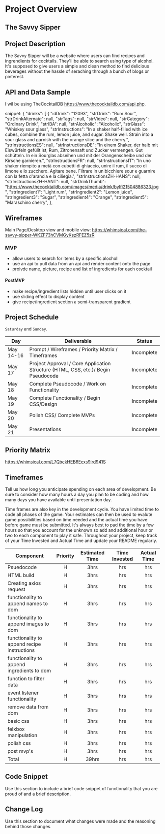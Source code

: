 
# Project Overview

## The Savvy Sipper



## Project Description
The Savvy Sipper will be a website where users can find recipes and ingrendients for cocktails. They'll be able to search using type of alcohol. It's supposed to give users a simple and clean method to find delicious beverages without the hassle of seraching through a bunch of blogs or pinterest.

## API and Data Sample
I wil be using TheCocktailDB https://www.thecocktaildb.com/api.php.

snippet:
{
    "drinks": [
        {
            "idDrink": "12093",
            "strDrink": "Rum Sour",
            "strDrinkAlternate": null,
            "strTags": null,
            "strVideo": null,
            "strCategory": "Ordinary Drink",
            "strIBA": null,
            "strAlcoholic": "Alcoholic",
            "strGlass": "Whiskey sour glass",
            "strInstructions": "In a shaker half-filled with ice cubes, combine the rum, lemon juice, and sugar. Shake well. Strain into a sour glass and garnish with the orange slice and the cherry.",
            "strInstructionsES": null,
            "strInstructionsDE": "In einem Shaker, der halb mit Eiswürfeln gefüllt ist, Rum, Zitronensaft und Zucker vermengen. Gut schütteln. In ein Sourglas abseihen und mit der Orangenscheibe und der Kirsche garnieren.",
            "strInstructionsFR": null,
            "strInstructionsIT": "In uno shaker riempito a metà con cubetti di ghiaccio, unire il rum, il succo di limone e lo zucchero. Agitare bene. Filtrare in un bicchiere sour e guarnire con la fetta d'arancia e la ciliegia.",
            "strInstructionsZH-HANS": null,
            "strInstructionsZH-HANT": null,
            "strDrinkThumb": "https://www.thecocktaildb.com/images/media/drink/bylfi21504886323.jpg",
            "strIngredient1": "Light rum",
            "strIngredient2": "Lemon juice",
            "strIngredient3": "Sugar",
            "strIngredient4": "Orange",
            "strIngredient5": "Maraschino cherry",
        },

## Wireframes
Main Page/Desktop view and mobile view:
https://whimsical.com/the-savvy-sipper-WKZF73hCVMGyKszRFEZ5zR


### MVP

- allow users to search for items by a specific alochol
- use an api to pull data from an api and render content onto the page
- proivde name, picture, recipe and list of ingredients for each cocktail

#### PostMVP  

- make recipe/ingredient lists hidden until user clicks on it
- use sliding effect to display content
- give recipe/ingredient section a semi-transparent gradient

## Project Schedule

`Saturday` and `Sunday`.

|  Day | Deliverable | Status
|---|---| ---|
|May 14-16| Prompt / Wireframes / Priority Matrix / Timeframes | Incomplete
|May 17| Project Approval / Core Application Structure (HTML, CSS, etc.)/ Begin Pseudocode | Incomplete
|May 18| Complete Pseudocode / Work on Functionality | Incomplete
|May 19| Complete Functionality / Begin CSS/Design  | Incomplete
|May 20| Polish CSS/ Complete MVPs | Incomplete
|May 21| Presentations | Incomplete

## Priority Matrix

https://whimsical.com/L7QbckHEB6Eexs9ird941S

## Timeframes

Tell us how long you anticipate spending on each area of development. Be sure to consider how many hours a day you plan to be coding and how many days you have available until presentation day.

Time frames are also key in the development cycle.  You have limited time to code all phases of the game.  Your estimates can then be used to evalute game possibilities based on time needed and the actual time you have before game must be submitted. It's always best to pad the time by a few hours so that you account for the unknown so add and additional hour or two to each component to play it safe. Throughout your project, keep track of your Time Invested and Actual Time and update your README regularly.

| Component | Priority | Estimated Time | Time Invested | Actual Time |
| --- | :---: |  :---: | :---: | :---: |
| Psuedocode | H | 3hrs| hrs | hrs |
| HTML build | H | 3hrs| hrs | hrs |
| Creating axios request | H | 3hrs| hrs | hrs |
| functionality to append names to dom | H | 3hrs| hrs | hrs |
| functionality to append images to dom | H | 3hrs| hrs | hrs |
| functionality to append recipe instructions | H | 3hrs| hrs | hrs |
| functionality to append ingredients to dom | H | 3hrs| hrs | hrs |
| function to filter data | H | 3hrs| hrs | hrs |
| event listener functionality | H | 3hrs| hrs | hrs |
| remove data from dom | H | 3hrs| hrs | hrs |
| basic css | H | 3hrs| hrs | hrs |
| felxbox manipulation | H | 3hrs| hrs | hrs |
| polish css | H | 3hrs| hrs | hrs |
| post mvp's | H | 3hrs| hrs | hrs |
| Total | H | 39hrs| hrs | hrs |

## Code Snippet

Use this section to include a brief code snippet of functionality that you are proud of and a brief description.  



## Change Log
 Use this section to document what changes were made and the reasoning behind those changes.  
